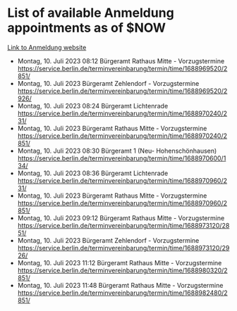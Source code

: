 # List of available Anmeldung appointments as of $NOW
[Link to Anmeldung website](https://service.berlin.de/terminvereinbarung/termin/tag.php?termin=1&anliegen[]=120686&dienstleisterlist=122210,122217,327316,122219,327312,122227,327314,122231,327346,122243,327348,122254,122252,329742,122260,329745,122262,329748,122271,327278,122273,327274,122277,327276,330436,122280,327294,122282,327290,122284,327292,122291,327270,122285,327266,122286,327264,122296,327268,150230,329760,122297,327286,122294,327284,122312,329763,122314,329775,122304,327330,122311,327334,122309,327332,317869,122281,327352,122279,329772,122283,122276,327324,122274,327326,122267,329766,122246,327318,122251,327320,122257,327322,122208,327298,122226,327300&herkunft=http%3A%2F%2Fservice.berlin.de%2Fdienstleistung%2F120686%2F)
- Montag, 10. Juli 2023 08:12 Bürgeramt Rathaus Mitte - Vorzugstermine https://service.berlin.de/terminvereinbarung/termin/time/1688969520/2851/
- Montag, 10. Juli 2023  Bürgeramt Zehlendorf - Vorzugstermine https://service.berlin.de/terminvereinbarung/termin/time/1688969520/2926/
- Montag, 10. Juli 2023 08:24 Bürgeramt Lichtenrade https://service.berlin.de/terminvereinbarung/termin/time/1688970240/231/
- Montag, 10. Juli 2023  Bürgeramt Rathaus Mitte - Vorzugstermine https://service.berlin.de/terminvereinbarung/termin/time/1688970240/2851/
- Montag, 10. Juli 2023 08:30 Bürgeramt 1 (Neu- Hohenschönhausen) https://service.berlin.de/terminvereinbarung/termin/time/1688970600/134/
- Montag, 10. Juli 2023 08:36 Bürgeramt Lichtenrade https://service.berlin.de/terminvereinbarung/termin/time/1688970960/231/
- Montag, 10. Juli 2023  Bürgeramt Rathaus Mitte - Vorzugstermine https://service.berlin.de/terminvereinbarung/termin/time/1688970960/2851/
- Montag, 10. Juli 2023 09:12 Bürgeramt Rathaus Mitte - Vorzugstermine https://service.berlin.de/terminvereinbarung/termin/time/1688973120/2851/
- Montag, 10. Juli 2023  Bürgeramt Zehlendorf - Vorzugstermine https://service.berlin.de/terminvereinbarung/termin/time/1688973120/2926/
- Montag, 10. Juli 2023 11:12 Bürgeramt Rathaus Mitte - Vorzugstermine https://service.berlin.de/terminvereinbarung/termin/time/1688980320/2851/
- Montag, 10. Juli 2023 11:48 Bürgeramt Rathaus Mitte - Vorzugstermine https://service.berlin.de/terminvereinbarung/termin/time/1688982480/2851/
